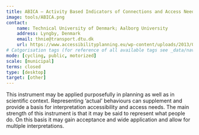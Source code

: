 ```yaml
---
title: ABICA – Activity Based Indicators of Connections and Access Needs
image: tools/ABICA.png 
contact:
    name: Technical University of Denmark; Aalborg University 
    address: Lyngby, Denmark
    email: thnie@transport.dtu.dk
    url: https://www.accessibilityplanning.eu/wp-content/uploads/2013/01/4-ABICA-R.pdf 
# Catgorisation tags (for reference of all available tags see _data/navigation_tools.yml file):
mode: [cycling, public, motorized]
scale: [municipal]
terms: closed
type: [desktop]
target: [other]
---
```


This instrument may be applied purposefully in planning as well as in scientific context. Representing ‘actual’ behaviours can supplement and provide a basis for interpretation accessibility and access needs. The main strength of this instrument is that it may be said to represent what people do. On this basis it may gain acceptance and wide application and allow for multiple interpretations.